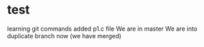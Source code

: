 # test
learning git commands
added p1.c file
We are in master
We are into duplicate branch now (we have merged)
